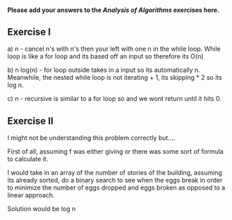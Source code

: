 #### Please add your answers to the **_Analysis of Algorithms_** exercises here.

## Exercise I

a) n - cancel n's with n's then your left with one n in the while loop. While loop is like a for loop and its based off an input so therefore its O(n)

b) n log(n) - for loop outside takes in a input so its automatically n. Meanwhile, the nested while loop is not iterating + 1, its skipping \* 2 so its log n.

c) n - recursive is similar to a for loop so and we wont return until it hits 0.

## Exercise II

I might not be understanding this problem correctly but....

First of all, assuming f was either giving or there was some sort of formula to calculate it.

I would take in an array of the number of stories of the building, assuming its already sorted, do a binary search to see when the eggs break in order to minimize the number of eggs dropped and eggs broken as opposed to a linear approach.

Solution would be log n
